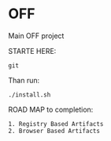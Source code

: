 # OFF
Main OFF project

STARTE HERE:

```
git 

```

Than run:

```
./install.sh
```


ROAD MAP to completion:
```
1. Registry Based Artifacts
2. Browser Based Artifacts
```
